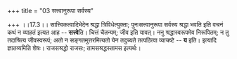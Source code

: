 +++
title = "03 सत्त्वानुरूपा सर्वस्य"

+++
।।17.3।। सात्त्विकत्वादिभेदेन श्रद्धा त्रिविधेत्युक्ता; पुनःसत्त्वानुरूपा
सर्वस्य श्रद्धा भवति इति वचनं कथं न व्याहतं इत्यत आह -- **सत्त्वे**ति।
चित्तं चैतन्यम्; जीव इति यावत्। ननु श्रद्धास्वरूपमेव निरूपितम्; न तु
तदाश्रित्य जीवस्वरूपं; अतो न सङ्गतमुत्तरमित्यतो येन तदुच्यते तत्पठित्वा
व्याचष्टे -- **य** इति। इत्यादि ज्ञातव्यमिति शेषः। राजसश्रद्धो राजसः;
तामसश्रद्धस्तामस इत्यर्थः।
